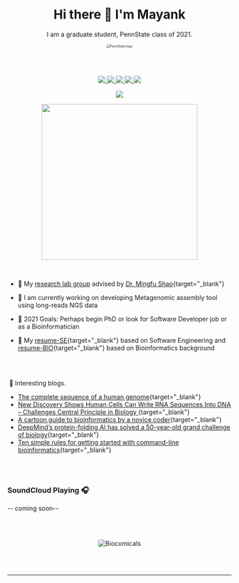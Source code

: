 <h1 align='center'>
  Hi there 👋 I'm Mayank
</h1>
<p align='center'>
 I am a graduate student, PennState class of 2021. 
</p>

<p align='center'>
<img src="https://static.wikia.nocookie.net/logopedia/images/a/a8/Pennsylvania_State_University_logo.png/revision/latest?cb=20191224222759" alt="PennState logo" style="zoom:50%;" />
</p>
<br> </br>


 <p align='center'>
 <a href="https://www.linkedin.com/in/mayank-murali-87138b11b/">
    <img src="https://img.shields.io/badge/linkedin-%230077B5.svg?&style=for-the-badge&logo=linkedin&logoColor=white" />
  </a>  <a href="https://github.com/MayankMurali">
    <img src="https://img.shields.io/badge/GitHub-100000?style=for-the-badge&logo=github&logoColor=white" />
  </a>  <a href="https://soundcloud.com/mayank_maverick">
    <img src="https://img.shields.io/badge/SoundCloud-FF3300?style=for-the-badge&logo=soundcloud&logoColor=white" />
  </a>  <a href="https://steamcommunity.com/id/slash08/">
    <img src="https://img.shields.io/badge/Steam-000000?style=for-the-badge&logo=steam&logoColor=white" />
  </a> <a href="https://www.researchgate.net/profile/Mayank-Murali">
    <img src="https://img.shields.io/badge/Research_Gate-00CCBB.svg?&style=for-the-badge&logo=ResearchGate&logoColor=white" />
  </a>
  </p>

  

<p align='center'>
  <a href="#"><img src="https://badges.pufler.dev/visits/MayankMurali/MayankMurali"></a> 
</p>


<p align='center'>
  <a href="#"><img src="https://github-readme-stats.vercel.app/api?username=mayankmurali&show_icons=true&count_private=true&theme=dark" width="350"></a>
</p>

​	
- :high_brightness: My <a href="https://sites.psu.edu/mxs2589/" target="_blank">research lab group</a>
 advised by [Dr. Mingfu Shao](https://www.eecs.psu.edu/departments/directory-detail-g.aspx?q=mxs2589){target="_blank"} 

- 🧬 I am currently working on developing Metagenomic assembly tool using long-reads NGS data

- :dart: 2021 Goals: Perhaps begin PhD or look for Software Developer job or as a Bioinformatician

- :page_facing_up: My [resume-SE](https://mayankmurali.github.io/resume-SE/){target="_blank"} based on Software Engineering and [resume-BIO](https://mayankmurali.github.io/resume-BIO/){target="_blank"} based on Bioinformatics background



  

  

<br></br>

​		📕 Interesting blogs.

- [The complete sequence of a human genome](https://doi.org/10.1101/2021.05.26.445798){target="_blank"}
- [New Discovery Shows Human Cells Can Write RNA Sequences Into DNA – Challenges Central Principle in Biology ](https://scitechdaily.com/new-discovery-shows-human-cells-can-write-rna-sequences-into-dna-challenges-central-principle-in-biology/){target="_blank"}
- [A cartoon guide to bioinformatics by a novice coder](https://www.nature.com/articles/d41586-021-01485-y?error=cookies_not_supported&code=92a33767-28b8-45f7-824b-0e10e981ea2a){target="_blank"}
- [DeepMind’s protein-folding AI has solved a 50-year-old grand challenge of biology](https://www.technologyreview.com/2020/11/30/1012712/deepmind-protein-folding-ai-solved-biology-science-drugs-disease/){target="_blank"}
- [Ten simple rules for getting started with command-line bioinformatics](https://journals.plos.org/ploscompbiol/article?id=10.1371/journal.pcbi.1008645){target="_blank"}

<br></br>

### SoundCloud Playing 🎧

-- coming soon--

<br></br>

<p align='center'>
<img src="http://1.bp.blogspot.com/-3kIJfEKDpx8/Th0J4Zp7KKI/AAAAAAAADLQ/b_aO9zQnSVU/s1600/usual-suspects.gif" alt="Biocomicals" />
</p>

<br> </br>

---



